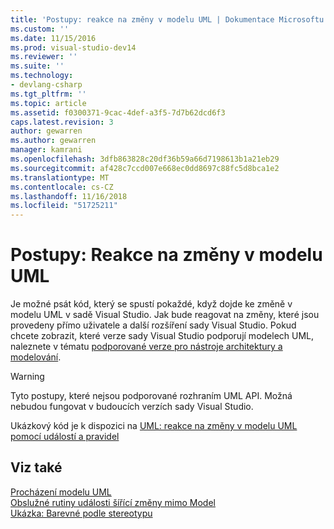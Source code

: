 ```yaml
---
title: 'Postupy: reakce na změny v modelu UML | Dokumentace Microsoftu'
ms.custom: ''
ms.date: 11/15/2016
ms.prod: visual-studio-dev14
ms.reviewer: ''
ms.suite: ''
ms.technology:
- devlang-csharp
ms.tgt_pltfrm: ''
ms.topic: article
ms.assetid: f0300371-9cac-4def-a3f5-7d7b62dcd6f3
caps.latest.revision: 3
author: gewarren
ms.author: gewarren
manager: kamrani
ms.openlocfilehash: 3dfb863828c20df36b59a66d7198613b1a21eb29
ms.sourcegitcommit: af428c7ccd007e668ec0dd8697c88fc5d8bca1e2
ms.translationtype: MT
ms.contentlocale: cs-CZ
ms.lasthandoff: 11/16/2018
ms.locfileid: "51725211"
---
```

# <a name="how-to-respond-to-changes-in-a-uml-model"></a>Postupy: Reakce na změny v modelu UML
Je možné psát kód, který se spustí pokaždé, když dojde ke změně v modelu UML v sadě Visual Studio. Jak bude reagovat na změny, které jsou provedeny přímo uživatele a další rozšíření sady Visual Studio. Pokud chcete zobrazit, které verze sady Visual Studio podporují modelech UML, naleznete v tématu [podporované verze pro nástroje architektury a modelování](../modeling/what-s-new-for-design-in-visual-studio.md#VersionSupport).  
  
> [!WARNING]
>  Tyto postupy, které nejsou podporované rozhraním UML API. Možná nebudou fungovat v budoucích verzích sady Visual Studio.  
  
 Ukázkový kód je k dispozici na [UML: reakce na změny v modelu UML pomocí událostí a pravidel](http://code.msdn.microsoft.com/UML-Responding-to-changes-c024cd4b)  
  
## <a name="see-also"></a>Viz také  
 [Procházení modelu UML](../modeling/navigate-the-uml-model.md)   
 [Obslužné rutiny události šířící změny mimo Model](../modeling/event-handlers-propagate-changes-outside-the-model.md)   
 [Ukázka: Barevné podle stereotypu](http://go.microsoft.com/fwlink/?LinkId=213841)